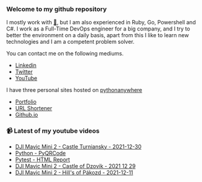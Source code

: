 ### Welcome to my github repository

I mostly work with [:snake:](https://www.python.org/), but I am also experienced in Ruby, Go, Powershell and C#. I work as a Full-Time DevOps engineer for a big company, and I try to better the environment on a daily basis, apart from this I like to learn new technologies and I am a competent problem solver.

You can contact me on the following mediums.
- [Linkedin](https://www.linkedin.com/in/r3ap3rpy)
- [Twitter](https://twitter.com/r3ap3rpy)
- [YouTube](https://www.youtube.com/channel/UC1qkMXH8d2I9DDAtBSeEHqg)

I have three personal sites hosted on [pythonanywhere](https://www.pythonanywhere.com/)
- [Portfolio](http://r3ap3rpy.pythonanywhere.com/)
- [URL Shortener](http://shortenpy.pythonanywhere.com/)
- [Github.io](https://r3ap3rpy.github.io/)

### :video_camera: Latest of my youtube videos
<!-- YOUTUBE:START -->
- [DJI Mavic Mini 2 - Castle Turniansky - 2021-12-30](https://www.youtube.com/watch?v=CQurlPcQDkE)
- [Python - PyQRCode](https://www.youtube.com/watch?v=QCG5IXU7Q8k)
- [Pytest - HTML Report](https://www.youtube.com/watch?v=eIdEbNbWc2A)
- [DJI Mavic Mini 2 - Castle of Dzovik - 2021 12 29](https://www.youtube.com/watch?v=Ykeef4ByaaE)
- [DJI Mavic Mini 2 - Hill&#39;s of Pákozd - 2021-12-11](https://www.youtube.com/watch?v=25_4Sw643lo)
<!-- YOUTUBE:END -->

